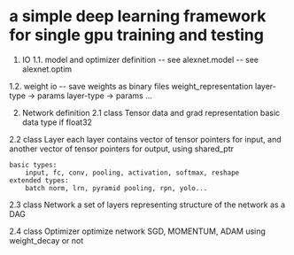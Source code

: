 # a simple deep learning framework for single gpu training and testing

1. IO
1.1. model and optimizer definition
	-- see alexnet.model
	-- see alexnet.optim

1.2. weight io
	-- save weights as binary files
	weight_representation
	layer-type -> params
	layer-type -> params
	...

2. Network definition
2.1 class Tensor
	data and grad representation
	basic data type if float32 

2.2 class Layer
	each layer contains vector of tensor pointers for input, and another
	vector of tensor pointers for output, using shared_ptr

	basic types:
		input, fc, conv, pooling, activation, softmax, reshape
	extended types:
		batch norm, lrn, pyramid pooling, rpn, yolo...

2.3 class Network
	a set of layers representing structure of the network as a DAG

2.4 class Optimizer
	optimize network
	SGD, MOMENTUM, ADAM
	using weight_decay or not


	


